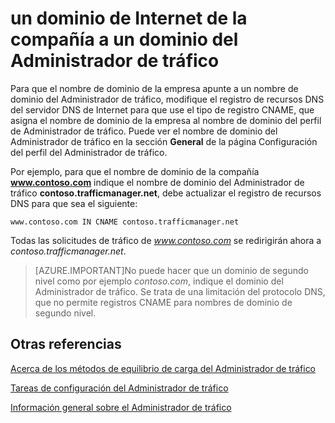 <properties
   pageTitle="Hacer que un dominio de Internet de la empresa indique un dominio del Administrador de tráfico"
   description="Este artículo le ayudará a que el nombre de dominio de la empresa indique un nombre de dominio del Administrador de tráfico."
   services="traffic-manager"
   documentationCenter=""
   authors="joaoma"
   manager="adinah"
   editor="tysonn" />
<tags
   ms.service="traffic-manager"
   ms.devlang="na"
   ms.topic="get-started-article"
   ms.tgt_pltfrm="na"
   ms.workload="infrastructure-services"
   ms.date="05/27/2015"
   ms.author="joaoma;cherylmc" />

# un dominio de Internet de la compañía a un dominio del Administrador de tráfico

Para que el nombre de dominio de la empresa apunte a un nombre de dominio del Administrador de tráfico, modifique el registro de recursos DNS del servidor DNS de Internet para que use el tipo de registro CNAME, que asigna el nombre de dominio de la empresa al nombre de dominio del perfil de Administrador de tráfico. Puede ver el nombre de dominio del Administrador de tráfico en la sección **General** de la página Configuración del perfil del Administrador de tráfico.

Por ejemplo, para que el nombre de dominio de la compañía **www.contoso.com** indique el nombre de dominio del Administrador de tráfico **contoso.trafficmanager.net**, debe actualizar el registro de recursos DNS para que sea el siguiente:

    www.contoso.com IN CNAME contoso.trafficmanager.net

Todas las solicitudes de tráfico de *www.contoso.com* se redirigirán ahora a *contoso.trafficmanager.net*.

>[AZURE.IMPORTANT]No puede hacer que un dominio de segundo nivel como por ejemplo *contoso.com*, indique el dominio del Administrador de tráfico. Se trata de una limitación del protocolo DNS, que no permite registros CNAME para nombres de dominio de segundo nivel.

## Otras referencias

[Acerca de los métodos de equilibrio de carga del Administrador de tráfico](traffic-manager-load-balancing-methods.md)

[Tareas de configuración del Administrador de tráfico](https://msdn.microsoft.com/library/azure/hh744830.aspx)

[Información general sobre el Administrador de tráfico](traffic-manager-overview.md)
 

<!---HONumber=August15_HO6-->